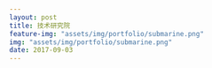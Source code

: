 ```yaml
---
layout: post
title: 技术研究院
feature-img: "assets/img/portfolio/submarine.png"
img: "assets/img/portfolio/submarine.png"
date: 2017-09-03
---
```


